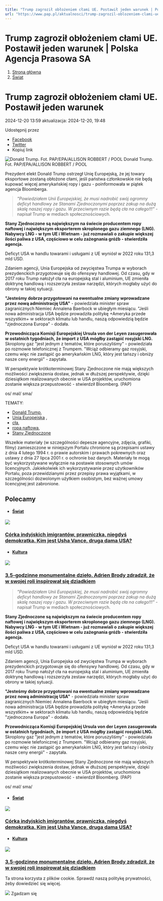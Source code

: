 ```yaml
---
title: "Trump zagroził obłożeniem cłami UE. Postawił jeden warunek | Polska Agencja Prasowa SA"
url: "https://www.pap.pl/aktualnosci/trump-zagrozil-oblozeniem-clami-ue-postawil-jeden-warunek"
---
```


# Trump zagroził obłożeniem cłami UE. Postawił jeden warunek | Polska Agencja Prasowa SA














1. [Strona główna](/)
2. [Świat](/list-of-articles/48)









# Trump zagroził obłożeniem cłami UE. Postawił jeden warunek









 2024\-12\-20 13:59 aktualizacja: 2024\-12\-20, 19:48 






 Udostępnij przez
 
* [Facebook](https://www.facebook.com/sharer/sharer.php?u=https://www.pap.pl/aktualnosci/trump-zagrozil-oblozeniem-clami-ue-postawil-jeden-warunek)
* [Twitter](https://twitter.com/intent/tweet?url=https://www.pap.pl/aktualnosci/trump-zagrozil-oblozeniem-clami-ue-postawil-jeden-warunek)
* Kopiuj link








![Donald Trump. Fot. PAP/EPA/ALLISON ROBBERT / POOL](/sites/default/files/styles/main_image/public/202412/pap_20241113_1O2_0.jpg?itok=cV3CRHO_)
Donald Trump. Fot. PAP/EPA/ALLISON ROBBERT / POOL

Prezydent elekt Donald Trump ostrzegł Unię Europejską, że jej towary eksportowe zostaną obłożone cłami, jeśli państwa członkowskie nie będą kupować więcej amerykańskiej ropy i gazu \- poinformowała w piątek agencja Bloomberga.








> *"Powiedziałem Unii Europejskiej, że musi nadrobić swój ogromny deficyt handlowy ze Stanami Zjednoczonymi poprzez zakup na dużą skalę naszej ropy i gazu. W przeciwnym razie będą cła na całego!!!"* \- napisał Trump w mediach społecznościowych.



**Stany Zjednoczone są największym na świecie producentem ropy naftowej i największym eksporterem skroplonego gazu ziemnego (LNG). Nabywcy LNG \- w tym UE i Wietnam \- już rozmawiali o zakupie większej ilości paliwa z USA, częściowo w celu zażegnania gróźb \- stwierdziła agencja.**


Deficyt USA w handlu towarami i usługami z UE wyniósł w 2022 roku 131,3 mld USD.


Zdaniem agencji, Unia Europejska od zwycięstwa Trumpa w wyborach prezydenckich przygotowuje się do ofensywy handlowej. Od czasu, gdy w 2017 roku Trump nałożył cła na europejską stal i aluminium, UE zmieniła doktrynę handlową i rozszerzyła zestaw narzędzi, których mogłaby użyć do obrony w takiej sytuacji.


**"Jesteśmy dobrze przygotowani na ewentualne zmiany wprowadzane przez nową administrację USA"** \- powiedziała minister spraw zagranicznych Niemiec Annalena Baerbock w ubiegłym miesiącu. "Jeśli nowa administracja USA będzie prowadziła politykę \+Ameryka przede wszystkim\+ w sektorach klimatu lub handlu, naszą odpowiedzią będzie "zjednoczona Europa" \- dodała.


**Przewodnicząca Komisji Europejskiej Ursula von der Leyen zasugerowała w ostatnich tygodniach, że import z USA mógłby zastąpić rosyjski LNG.** Skroplony gaz "jest jednym z tematów, które poruszyliśmy" \- powiedziała po rozmowie telefonicznej z Trumpem. "Wciąż odbieramy gaz rosyjski, czemu więc nie zastąpić go amerykańskim LNG, który jest tańszy i obniży nasze ceny energii" \- zapytała.


W perspektywie krótkoterminowej Stany Zjednoczone nie mają większych możliwości zwiększenia dostaw, jednak w dłuższej perspektywie, dzięki dziesiątkom realizowanych obecnie w USA projektów, uruchomiona zostanie większa przepustowość \- stwierdził Bloomberg. (PAP)


os/ mal/ sma/





TEMATY:
* [Donald Trump](/aktualnosci/donald-trump),
* [Unia Europejska](/aktualnosci/index%2C1%2C%2Cunia-europejska.html-1) ,
* [cła](/aktualnosci/index%2C1%2C%2Ccla.html),
* [ropa naftowa](/aktualnosci/index%2C1%2C%2Cropa-naftowa.html),
* [Stany Zjednoczone](/aktualnosci/index%2C1%2C%2Cstany-zjednoczone.html-0)







Wszelkie materiały (w szczególności depesze agencyjne, zdjęcia, grafiki, filmy) zamieszczone w niniejszym Portalu chronione są przepisami ustawy z dnia 4 lutego 1994 r. o prawie autorskim i prawach pokrewnych oraz ustawy z dnia 27 lipca 2001 r. o ochronie baz danych. Materiały te mogą być wykorzystywane wyłącznie na postawie stosownych umów licencyjnych. Jakiekolwiek ich wykorzystywanie przez użytkowników Portalu, poza przewidzianymi przez przepisy prawa wyjątkami, w szczególności dozwolonym użytkiem osobistym, bez ważnej umowy licencyjnej jest zabronione.








## Polecamy





* #### [Świat](/list-of-articles/48)

[![](/sites/default/files/styles/main_image/public/202501/pap_20250120_3F3.jpg?h=de9ae349&itok=BFKQemLl)](/aktualnosci/corka-indyjskich-imigrantow-prawniczka-niegdys-demokratka-kim-jest-usha-vance-druga)


### [Córka indyjskich imigrantów, prawniczka, niegdyś demokratka. Kim jest Usha Vance, druga dama USA?](/aktualnosci/corka-indyjskich-imigrantow-prawniczka-niegdys-demokratka-kim-jest-usha-vance-druga)
* #### [Kultura](/list-of-articles/45)

[![](/sites/default/files/styles/main_image/public/202501/pap_20250117_0NT.jpg?h=8f3c4420&itok=5T8Hk6tM)](/aktualnosci/35-godzinne-monumentalne-dzielo-adrien-brody-zdradzil-ze-w-swojej-roli-inspirowal-sie)


### [3,5\-godzinne monumentalne dzieło. Adrien Brody zdradził, że w swojej roli inspirował się dziadkiem](/aktualnosci/35-godzinne-monumentalne-dzielo-adrien-brody-zdradzil-ze-w-swojej-roli-inspirowal-sie)


























> *"Powiedziałem Unii Europejskiej, że musi nadrobić swój ogromny deficyt handlowy ze Stanami Zjednoczonymi poprzez zakup na dużą skalę naszej ropy i gazu. W przeciwnym razie będą cła na całego!!!"* \- napisał Trump w mediach społecznościowych.



**Stany Zjednoczone są największym na świecie producentem ropy naftowej i największym eksporterem skroplonego gazu ziemnego (LNG). Nabywcy LNG \- w tym UE i Wietnam \- już rozmawiali o zakupie większej ilości paliwa z USA, częściowo w celu zażegnania gróźb \- stwierdziła agencja.**


Deficyt USA w handlu towarami i usługami z UE wyniósł w 2022 roku 131,3 mld USD.


Zdaniem agencji, Unia Europejska od zwycięstwa Trumpa w wyborach prezydenckich przygotowuje się do ofensywy handlowej. Od czasu, gdy w 2017 roku Trump nałożył cła na europejską stal i aluminium, UE zmieniła doktrynę handlową i rozszerzyła zestaw narzędzi, których mogłaby użyć do obrony w takiej sytuacji.


**"Jesteśmy dobrze przygotowani na ewentualne zmiany wprowadzane przez nową administrację USA"** \- powiedziała minister spraw zagranicznych Niemiec Annalena Baerbock w ubiegłym miesiącu. "Jeśli nowa administracja USA będzie prowadziła politykę \+Ameryka przede wszystkim\+ w sektorach klimatu lub handlu, naszą odpowiedzią będzie "zjednoczona Europa" \- dodała.


**Przewodnicząca Komisji Europejskiej Ursula von der Leyen zasugerowała w ostatnich tygodniach, że import z USA mógłby zastąpić rosyjski LNG.** Skroplony gaz "jest jednym z tematów, które poruszyliśmy" \- powiedziała po rozmowie telefonicznej z Trumpem. "Wciąż odbieramy gaz rosyjski, czemu więc nie zastąpić go amerykańskim LNG, który jest tańszy i obniży nasze ceny energii" \- zapytała.


W perspektywie krótkoterminowej Stany Zjednoczone nie mają większych możliwości zwiększenia dostaw, jednak w dłuższej perspektywie, dzięki dziesiątkom realizowanych obecnie w USA projektów, uruchomiona zostanie większa przepustowość \- stwierdził Bloomberg. (PAP)


os/ mal/ sma/





* #### [Świat](/list-of-articles/48)

[![](/sites/default/files/styles/main_image/public/202501/pap_20250120_3F3.jpg?h=de9ae349&itok=BFKQemLl)](/aktualnosci/corka-indyjskich-imigrantow-prawniczka-niegdys-demokratka-kim-jest-usha-vance-druga)


### [Córka indyjskich imigrantów, prawniczka, niegdyś demokratka. Kim jest Usha Vance, druga dama USA?](/aktualnosci/corka-indyjskich-imigrantow-prawniczka-niegdys-demokratka-kim-jest-usha-vance-druga)
* #### [Kultura](/list-of-articles/45)

[![](/sites/default/files/styles/main_image/public/202501/pap_20250117_0NT.jpg?h=8f3c4420&itok=5T8Hk6tM)](/aktualnosci/35-godzinne-monumentalne-dzielo-adrien-brody-zdradzil-ze-w-swojej-roli-inspirowal-sie)


### [3,5\-godzinne monumentalne dzieło. Adrien Brody zdradził, że w swojej roli inspirował się dziadkiem](/aktualnosci/35-godzinne-monumentalne-dzielo-adrien-brody-zdradzil-ze-w-swojej-roli-inspirowal-sie)




 Ta strona korzysta z plików cookie. Sprawdź naszą politykę prywatności, żeby dowiedzieć się więcej.
 

![](/themes/pap/assets/images/ok.png) Zgadzam się
 






